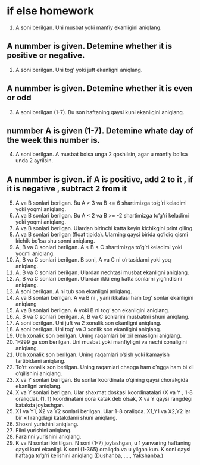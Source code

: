 # if else homework
1. A soni berilgan. Uni musbat yoki manfiy ekanligini aniqlang.
## A nummber is given. Detemine whether it is  positive or negative.

2. A soni berilgan. Uni tog’ yoki juft ekanligni aniqlang.
## A nummber is given. Detemine whether it is even or odd

3. A soni berilgan (1-7). Bu son haftaning qaysi kuni ekanligini aniqlang.
## nummber A is given (1-7). Detemine whate day of the week this  number is.

4. A soni berilgan. A musbat bolsa unga 2 qoshilsin, agar u manfiy bo’lsa unda 2
ayrilsin.
## A nummber is given. if A is positive, add 2 to it , if it is negative , subtract 2 from it 
5. A va B sonlari berilgan. Bu A > 3 va B <= 6 shartimizga to’g’ri keladimi yoki
yoqmi aniqlang.
6. A va B sonlari berilgan. Bu A < 2 va B >= -2 shartimizga to’g’ri keladimi yoki
yoqmi aniqlang.
7. A va B sonlari berilgan. Ulardan birinchi katta keyin kichikgini print qiling.
8. A va B sonlari berilgan (float tipida). Ularning qaysi birida qo’ldiq qismi kichik
bo’lsa shu sonni aniqlang.
9. A, B va C sonlari berilgan. A < B < C shartimizga to’g’ri keladimi yoki yoqmi
aniqlang.
10. A, B va C sonlari berilgan. B soni, A va C ni o’rtasidami yoki yoq aniqlang.
11. A, B va C sonlari berilgan. Ulardan nechtasi musbat ekanligni aniqlang.
12. A, B va C sonlari berilgan. Ulardan ikki eng katta sonlarni yig’indisini aniqlang.
13. A soni berilgan. A ni tub son ekanligni aniqlang.
14. A va B sonlari berilgan. A va B ni , yani ikkalasi ham tog’ sonlar ekanligini
aniqlang
15. A va B sonlari berilgan. A yoki B ni tog’ son ekanligini aniqlang.
16. A, B va C sonlari berilgan. A, B va C sonlarini musbatmi shuni aniqlang.
17. A soni berilgan. Uni juft va 2 xonalik son ekanligni aniqlang.
18. A soni berilgan. Uni tog’ va 3 xonlik son ekanligini aniqlang.
19. Uch xonalik son berilgan. Uning raqamlari bir xil emasligni aniglang.
20. 1-999 ga son berilgan. Uni musbat yoki manfiyligni va nechi xonaligini
aniqlang.
21. Uch xonalik son berilgan. Uning raqamlari o’sish yoki kamayish tartibidami
aniqlang.
22. To’rt xonalik son berilgan. Uning raqamlari chapga ham o’ngga ham bi xil
o’qilishini aniqlang.
23. X va Y sonlari berilgan. Bu sonlar koordinata o’qining qaysi chorakgida
ekanligni aniqlang.
24. X va Y sonlari berilgan. Ular shaxmat doskasi koordinatalari (X va Y , 1-8
oraliqda). (1, 1) koordinatani qora katak deb olsak, X va Y qaysi rangdegi
katakda joylashgan.
25. X1 va Y1, X2 va Y2 sonlari berilgan. Ular 1-8 oraliqda. X1,Y1 va X2,Y2 lar bir xil
rangdagi katakdami shuni aniqlang.
26. Shoxni yurishini aniqlang.
27. Filni yurishini aniqlang.
28. Farzinni yurishini aniqlang.
29. K va N sonlari kiritilgan. N soni (1-7) joylashgan, u 1 yanvaring haftaning qaysi
kuni ekanligi. K soni (1-365) oraliqda va u yilgan kun. K soni qaysi haftaga
to’g’ri kelishini aniqlang (Dushanba, …., Yakshanba.)
